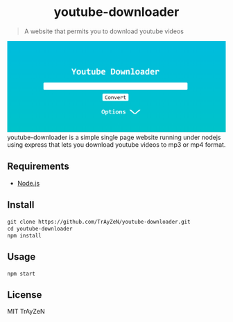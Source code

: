 <h1 align="center">
    youtube-downloader
</h1>

> A website that permits you to download youtube videos
<div align="center">
    <img src="assets/image.png"/>
</div>
youtube-downloader is a simple single page website running under nodejs using express that lets you download youtube videos to mp3 or mp4 format.

## Requirements
- [Node.js](https://nodejs.org/)

## Install
```
git clone https://github.com/TrAyZeN/youtube-downloader.git
cd youtube-downloader
npm install
```

## Usage
```
npm start
```

## License
MIT TrAyZeN
